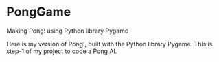 # PongGame
Making Pong! using Python library Pygame 

Here is my version of Pong!, built with the Python library Pygame.
This is step-1 of my project to code a Pong AI.